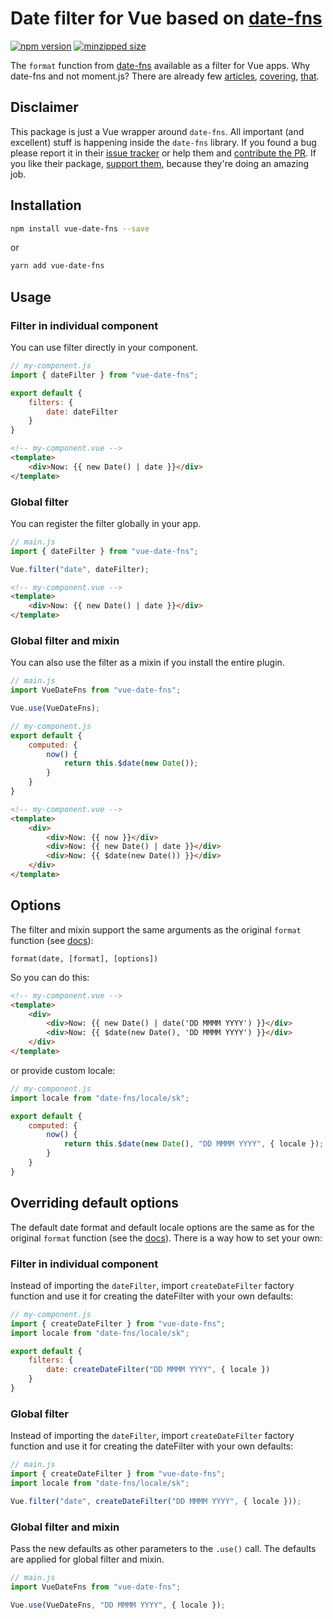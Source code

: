 # Date filter for Vue based on [date-fns](https://date-fns.org/)

[![npm version](https://badgen.net/npm/v/vue-date-fns)](https://www.npmjs.com/package/vue-date-fns)
[![minzipped size](https://badgen.net/bundlephobia/minzip/vue-date-fns)](https://bundlephobia.com/result?p=vue-date-fns)

The `format` function from [date-fns](https://date-fns.org/) available as a filter for Vue apps. Why date-fns and not moment.js? There are already few [articles](https://medium.com/@k2u4yt/momentjs-vs-date-fns-6bddc7bfa21e), [covering](https://hackernoon.com/why-you-should-choose-date-fns-over-moment-js-in-your-nodejs-applications-116d1a709c43), [that](https://github.com/you-dont-need/You-Dont-Need-Momentjs).

## Disclaimer

This package is just a Vue wrapper around `date-fns`. All important (and excellent) stuff is happening inside the `date-fns` library. If you found a bug please report it in their [issue tracker](https://github.com/date-fns/date-fns/issues) or help them and [contribute the PR](https://github.com/date-fns/date-fns/blob/master/CONTRIBUTING.md). If you like their package, [support them](https://opencollective.com/date-fns), because they're doing an amazing job.

## Installation

```sh
npm install vue-date-fns --save
```

or

```sh
yarn add vue-date-fns
```

## Usage

### Filter in individual component

You can use filter directly in your component.

```js
// my-component.js
import { dateFilter } from "vue-date-fns";

export default {
    filters: {
        date: dateFilter
    }
}
```

```html
<!-- my-component.vue -->
<template>
    <div>Now: {{ new Date() | date }}</div>
</template>
```

### Global filter

You can register the filter globally in your app.

```js
// main.js
import { dateFilter } from "vue-date-fns";

Vue.filter("date", dateFilter);
```

```html
<!-- my-component.vue -->
<template>
    <div>Now: {{ new Date() | date }}</div>
</template>
```

### Global filter and mixin

You can also use the filter as a mixin if you install the entire plugin.

```js
// main.js
import VueDateFns from "vue-date-fns";

Vue.use(VueDateFns);
```

```js
// my-component.js
export default {
    computed: {
        now() {
            return this.$date(new Date());
        }
    }
}
```

```html
<!-- my-component.vue -->
<template>
    <div>
        <div>Now: {{ now }}</div>
        <div>Now: {{ new Date() | date }}</div>
        <div>Now: {{ $date(new Date()) }}</div>
    </div>
</template>
```

## Options

The filter and mixin support the same arguments as the original `format` function (see [docs](https://date-fns.org/v1.29.0/docs/format)):

`format(date, [format], [options])`

So you can do this:

```html
<!-- my-component.vue -->
<template>
    <div>
        <div>Now: {{ new Date() | date('DD MMMM YYYY') }}</div>
        <div>Now: {{ $date(new Date(), 'DD MMMM YYYY') }}</div>
    </div>
</template>
```

or provide custom locale:

```js
// my-component.js
import locale from "date-fns/locale/sk";

export default {
    computed: {
        now() {
            return this.$date(new Date(), "DD MMMM YYYY", { locale });
        }
    }
}
```

## Overriding default options

The default date format and default locale options are the same as for the original `format` function (see the [docs](https://date-fns.org/v1.29.0/docs/format#arguments)). There is a way how to set your own:

### Filter in individual component

Instead of importing the `dateFilter`, import `createDateFilter` factory function and use it for creating the dateFilter with your own defaults:

```js
// my-component.js
import { createDateFilter } from "vue-date-fns";
import locale from "date-fns/locale/sk";

export default {
    filters: {
        date: createDateFilter("DD MMMM YYYY", { locale })
    }
}
```

### Global filter

Instead of importing the `dateFilter`, import `createDateFilter` factory function and use it for creating the dateFilter with your own defaults:

```js
// main.js
import { createDateFilter } from "vue-date-fns";
import locale from "date-fns/locale/sk";

Vue.filter("date", createDateFilter("DD MMMM YYYY", { locale }));
```

### Global filter and mixin

Pass the new defaults as other parameters to the `.use()` call. The defaults are applied for global filter and mixin.

```js
// main.js
import VueDateFns from "vue-date-fns";

Vue.use(VueDateFns, "DD MMMM YYYY", { locale });
```
